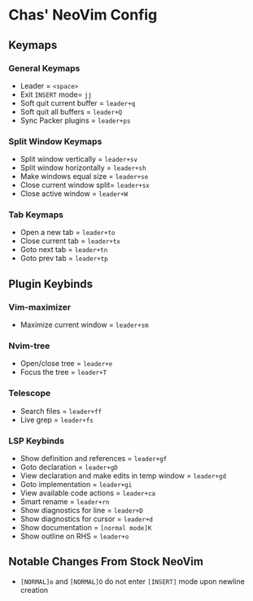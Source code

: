 # Chas' NeoVim Config

## Keymaps

### General Keymaps

* Leader = `<space>`
* Exit `INSERT` mode= `jj`
* Soft quit current buffer = `leader+q`
* Soft quit all buffers = `leader+Q`
* Sync Packer plugins = `leader+ps`

### Split Window Keymaps

* Split window vertically = `leader+sv`
* Split window horizontally = `leader+sh`
* Make windows equal size = `leader+se`
* Close current window split= `leader+sx`
* Close active window = `leader+W`

### Tab Keymaps

* Open a new tab = `leader+to`
* Close current tab = `leader+tx`
* Goto next tab = `leader+tn`
* Goto prev tab = `leader+tp`

## Plugin Keybinds

### Vim-maximizer

* Maximize current window = `leader+sm`

### Nvim-tree

* Open/close tree = `leader+e`
* Focus the tree = `leader+T`

### Telescope

* Search files = `leader+ff`
* Live grep = `leader+fs`

### LSP Keybinds

* Show definition and references = `leader+gf`
* Goto declaration = `leader+gD`
* View declaration and make edits in temp window = `leader+gd`
* Goto implementation = `leader+gi`
* View available code actions = `leader+ca`
* Smart rename = `leader+rn`
* Show diagnostics for line = `leader+D`
* Show diagnostics for cursor = `leader+d`
* Show documentation = `[normal mode]K`
* Show outline on RHS = `leader+o`

## Notable Changes From Stock NeoVim
* `[NORMAL]o` and `[NORMAL]O` do not enter `[INSERT]` mode upon newline creation
 
